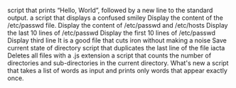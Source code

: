 script that prints “Hello, World”, followed by a new line to the standard output.
a script that displays a confused smiley
Display the content of the /etc/passwd file.
Display the content of /etc/passwd and /etc/hosts
Display the last 10 lines of /etc/passwd
Display the first 10 lines of /etc/passwd
Display third line
It is a good file that cuts iron without making a noise
Save current state of directory
script that duplicates the last line of the file iacta
Deletes all files with a .js extension
a script that counts the number of directories and sub-directories in the current directory.
What's new
a script that takes a list of words as input and prints only words that appear exactly once.
